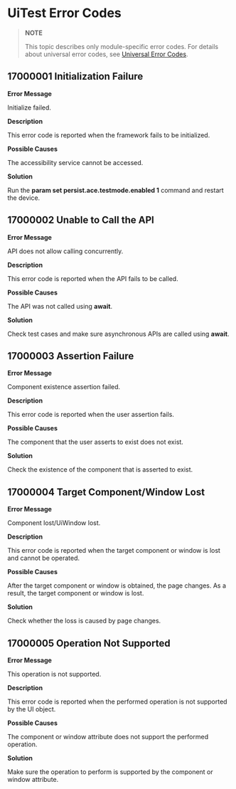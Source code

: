 # UiTest Error Codes

> **NOTE**
>
> This topic describes only module-specific error codes. For details about universal error codes, see [Universal Error Codes](errorcode-universal.md).

## 17000001 Initialization Failure

**Error Message**

Initialize failed.

**Description**

This error code is reported when the framework fails to be initialized.

**Possible Causes**

The accessibility service cannot be accessed.

**Solution**

Run the **param set persist.ace.testmode.enabled 1** command and restart the device.

## 17000002 Unable to Call the API
**Error Message**

API does not allow calling concurrently.

**Description**

This error code is reported when the API fails to be called.

**Possible Causes**

The API was not called using **await**.

**Solution**

Check test cases and make sure asynchronous APIs are called using **await**.

## 17000003 Assertion Failure
**Error Message**

Component existence assertion failed.

**Description**

This error code is reported when the user assertion fails.

**Possible Causes**

The component that the user asserts to exist does not exist.

**Solution**

Check the existence of the component that is asserted to exist.

## 17000004 Target Component/Window Lost
**Error Message**

Component lost/UiWindow lost.

**Description**

This error code is reported when the target component or window is lost and cannot be operated.

**Possible Causes**

After the target component or window is obtained, the page changes. As a result, the target component or window is lost.

**Solution**

Check whether the loss is caused by page changes.

## 17000005 Operation Not Supported
**Error Message**

This operation is not supported.

**Description**

This error code is reported when the performed operation is not supported by the UI object.

**Possible Causes**

The component or window attribute does not support the performed operation.

**Solution**

Make sure the operation to perform is supported by the component or window attribute.
